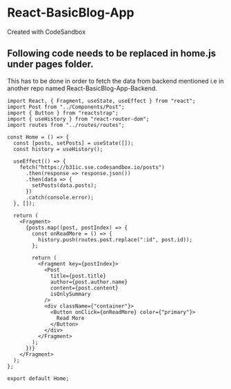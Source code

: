 # React-BasicBlog-App
Created with CodeSandbox

Following code needs to be replaced in home.js under pages folder.
------------------------------------------------------------------
This has to be done in order to fetch the data from backend mentioned i.e in another repo named React-BasicBlog-App-Backend.

```
import React, { Fragment, useState, useEffect } from "react";
import Post from "../Components/Post";
import { Button } from "reactstrap";
import { useHistory } from "react-router-dom";
import routes from "../routes/routes";

const Home = () => {
  const [posts, setPosts] = useState([]);
  const history = useHistory();

  useEffect(() => {
    fetch("https://b31ic.sse.codesandbox.io/posts")
      .then(response => response.json())
      .then(data => {
        setPosts(data.posts);
      })
      .catch(console.error);
  }, []);

  return (
    <Fragment>
      {posts.map((post, postIndex) => {
        const onReadMore = () => {
          history.push(routes.post.replace(":id", post.id));
        };

        return (
          <Fragment key={postIndex}>
            <Post
              title={post.title}
              author={post.author.name}
              content={post.content}
              isOnlySummary
            />
            <div className={"container"}>
              <Button onClick={onReadMore} color={"primary"}>
                Read More
              </Button>
            </div>
          </Fragment>
        );
      })}
    </Fragment>
  );
};

export default Home;
```
